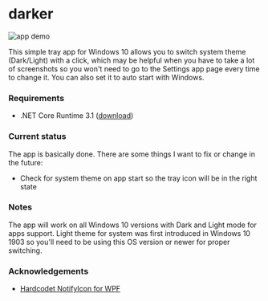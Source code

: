# darker

![app demo](https://mswin.me/cdn/darkeranim.gif)

This simple tray app for Windows 10 allows you to switch system theme (Dark/Light) with a click, which may be helpful when you have to take a lot of screenshots so you won't need to go to the Settings app page every time to change it. You can also set it to auto start with Windows.

### Requirements

- .NET Core Runtime 3.1 ([download](https://dotnet.microsoft.com/download/dotnet-core/current/runtime))

### Current status

The app is basically done. There are some things I want to fix or change in the future:

- Check for system theme on app start so the tray icon will be in the right state

### Notes

The app will work on all Windows 10 versions with Dark and Light mode for apps support. Light theme for system was first introduced in Windows 10 1903 so you'll need to be using this OS version or newer for proper switching. 

### Acknowledgements

- [Hardcodet NotifyIcon for WPF](https://github.com/hardcodet/wpf-notifyicon)